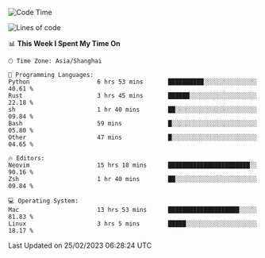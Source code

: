 <!--START_SECTION:waka-->
![Code Time](http://img.shields.io/badge/Code%20Time-1%2C173%20hrs%2029%20mins-blue)

![Lines of code](https://img.shields.io/badge/From%20Hello%20World%20I%27ve%20Written-66.6%20thousand%20lines%20of%20code-blue)

📊 **This Week I Spent My Time On** 

```text
🕑︎ Time Zone: Asia/Shanghai

💬 Programming Languages: 
Python                   6 hrs 53 mins       ██████████░░░░░░░░░░░░░░░   40.61 % 
Rust                     3 hrs 45 mins       ██████░░░░░░░░░░░░░░░░░░░   22.18 % 
sh                       1 hr 40 mins        ██░░░░░░░░░░░░░░░░░░░░░░░   09.84 % 
Bash                     59 mins             █░░░░░░░░░░░░░░░░░░░░░░░░   05.80 % 
Other                    47 mins             █░░░░░░░░░░░░░░░░░░░░░░░░   04.65 % 

🔥 Editors: 
Neovim                   15 hrs 18 mins      ███████████████████████░░   90.16 % 
Zsh                      1 hr 40 mins        ██░░░░░░░░░░░░░░░░░░░░░░░   09.84 % 

💻 Operating System: 
Mac                      13 hrs 53 mins      ████████████████████░░░░░   81.83 % 
Linux                    3 hrs 5 mins        █████░░░░░░░░░░░░░░░░░░░░   18.17 % 
```


 Last Updated on 25/02/2023 06:28:24 UTC
<!--END_SECTION:waka-->
